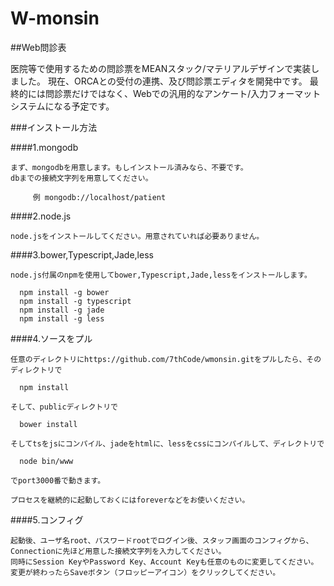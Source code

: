 # W-monsin

##Web問診表

  医院等で使用するための問診票をMEANスタック/マテリアルデザインで実装しました。
  現在、ORCAとの受付の連携、及び問診票エディタを開発中です。
  最終的には問診票だけではなく、Webでの汎用的なアンケート/入力フォーマットシステムになる予定です。


###インストール方法

####1.mongodb

    まず、mongodbを用意します。もしインストール済みなら、不要です。
    dbまでの接続文字列を用意してください。

`      例
        mongodb://localhost/patient
`

####2.node.js

    node.jsをインストールしてください。用意されていれば必要ありません。


####3.bower,Typescript,Jade,less

    node.js付属のnpmを使用してbower,Typescript,Jade,lessをインストールします。

      npm install -g bower
      npm install -g typescript
      npm install -g jade
      npm install -g less


####4.ソースをプル

    任意のディレクトリにhttps://github.com/7thCode/wmonsin.gitをプルしたら、そのディレクトリで

      npm install

    そして、publicディレクトリで

      bower install

    そしてtsをjsにコンパイル、jadeをhtmlに、lessをcssにコンパイルして、ディレクトリで

      node bin/www

    でport3000番で動きます。

    プロセスを継続的に起動しておくにはforeverなどをお使いください。

####5.コンフィグ

    起動後、ユーザ名root、パスワードrootでログイン後、スタッフ画面のコンフィグから、Connectionに先ほど用意した接続文字列を入力してください。
    同時にSession KeyやPassword Key、Account Keyも任意のものに変更してください。
    変更が終わったらSaveボタン（フロッピーアイコン）をクリックしてください。
